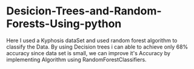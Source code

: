 # Desicion-Trees-and-Random-Forests-Using-python
Here I used a Kyphosis dataSet and used random forest algorithm to classify the Data. By using Decision trees i can able to achieve  only 68% accuracy since data set is small, we can improve it's Accuracy by implementing Algorithm using RandomForestClassifiers.
